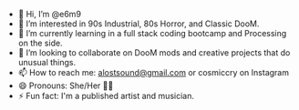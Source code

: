 - 👋 Hi, I’m @e6m9
- 👀 I’m interested in 90s Industrial, 80s Horror, and Classic DooM.
- 🌱 I’m currently learning in a full stack coding bootcamp and Processing on the side.
- 💞️ I’m looking to collaborate on DooM mods and creative projects that do unusual things.
- 📫 How to reach me: alostsound@gmail.com or cosmiccry on Instagram
- 😄 Pronouns: She/Her 🏳️‍⚧️
- ⚡ Fun fact: I'm a published artist and musician. 

<!---
e6m9/e6m9 is a ✨ special ✨ repository because its `README.md` (this file) appears on your GitHub profile.
You can click the Preview link to take a look at your changes.
--->
